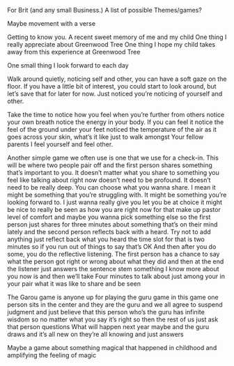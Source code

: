 For
Brit (and any small
Business.) 
A list of possible
Themes/games? 

Maybe movement with a verse

Getting to know you. 
A recent sweet memory of me and my child 
One thing I really appreciate about Greenwood Tree 
One thing I hope my child takes away from this experience at Greenwood Tree 

One small thing I look forward to each day


Walk around quietly, noticing self and other, you can have a soft gaze on the floor. If you have a little bit of interest, you could start to look around, but let’s save that for later for now. Just noticed you’re noticing of yourself and other.

Take the time to notice how you feel when you’re further from others notice your own breath notice the energy in your body. If you can feel it notice the feel of the ground under your feet noticed the temperature of the air as it goes across your skin, what’s it like just to walk amongst Your fellow parents I feel yourself and feel other.

Another simple game we often use is one that we use for a check-in. This will be where two people pair off and the first person shares something that’s important to you. It doesn’t matter what you share to something you feel like talking about right now doesn’t need to be profound. It doesn’t need to be really deep. You can choose what you wanna share. I mean it might be something that you’re struggling with. It might be something you’re looking forward to. I just wanna really give you let you be at choice it might be nice to really be seen as how you are right now for that make up pastor level of comfort and maybe you wanna pick something else so the first person just shares for three minutes about something that’s on their mind lately and the second person reflects back with a heard. Try not to add anything just reflect back what you heard the time slot for that is two minutes so if you run out of things to say that’s OK And then after you do some, you do the reflective listening. The first person has a chance to say what the person got right or wrong about what they did and then at the end the listener just answers the sentence stem something I know more about you now is and then we’ll take Four minutes to talk about just among your in your pair what it was like to share and be seen

The Garou game is anyone up for playing the guru game in this game one person sits in the center and they are the guru and we all agree to suspend judgment and just believe that this person who’s the guru has infinite wisdom so no matter what you say it’s right so then the rest of us just ask that person questions What will happen next year maybe and the guru draws and it’s all new on they’re all knowing and just answers

Maybe a game about something magical that happened in childhood and amplifying the feeling of magic
 